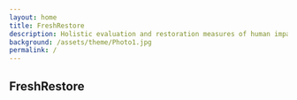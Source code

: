 ```yaml
---
layout: home
title: FreshRestore
description: Holistic evaluation and restoration measures of human impacts on freshwater ecosystems across biogeographical gradients!!!
background: /assets/theme/Photo1.jpg
permalink: /
---
```


## FreshRestore
